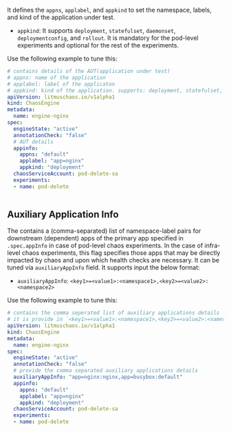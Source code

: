 It defines the `appns`, `applabel`, and `appkind` to set the namespace, labels, and kind of the application under test.
- `appkind`: It supports `deployment`, `statefulset`, `daemonset`, `deploymentconfig`, and `rollout`. 
It is mandatory for the pod-level experiments and optional for the rest of the experiments.

Use the following example to tune this:

[embedmd]:# (https://raw.githubusercontent.com/ispeakc0de/litmus/experiments-by-example/docs/experiments/chaos-resources/engine-spec/app-info.yaml yaml)
```yaml
# contains details of the AUT(application under test)
# appns: name of the application
# applabel: label of the applicaton
# appkind: kind of the application. supports: deployment, statefulset, daemonset, rollout, deploymentconfig
apiVersion: litmuschaos.io/v1alpha1
kind: ChaosEngine
metadata:
  name: engine-nginx
spec:
  engineState: "active"
  annotationCheck: "false"
  # AUT details
  appinfo:
    appns: "default"
    applabel: "app=nginx"
    appkind: "deployment"
  chaosServiceAccount: pod-delete-sa
  experiments:
  - name: pod-delete
  
```

## Auxiliary Application Info

The contains a (comma-separated) list of namespace-label pairs for downstream (dependent) apps of the primary app specified in `.spec.appInfo` in case of pod-level chaos experiments. In the case of infra-level chaos experiments, this flag specifies those apps that may be directly impacted by chaos and upon which health checks are necessary.
It can be tuned via `auxiliaryAppInfo` field. It supports input the below format:
- `auxiliaryAppInfo`: `<key1>=<value1>:<namespace1>,<key2>=<value2>:<namespace2>` 

Use the following example to tune this:

[embedmd]:# (https://raw.githubusercontent.com/ispeakc0de/litmus/experiments-by-example/docs/experiments/chaos-resources/engine-spec/auxiliary-appinfo.yaml yaml)
```yaml
# contains the comma seperated list of auxiliary applications details
# it is provide in `<key1>=<value1>:<namespace1>,<key2>=<value2>:<namespace2>` format
apiVersion: litmuschaos.io/v1alpha1
kind: ChaosEngine
metadata:
  name: engine-nginx
spec:
  engineState: "active"
  annotationCheck: "false"
  # provide the comma separated auxiliary applications details
  auxiliaryAppInfo: "app=nginx:nginx,app=busybox:default"
  appinfo:
    appns: "default"
    applabel: "app=nginx"
    appkind: "deployment"
  chaosServiceAccount: pod-delete-sa
  experiments:
  - name: pod-delete
  
```